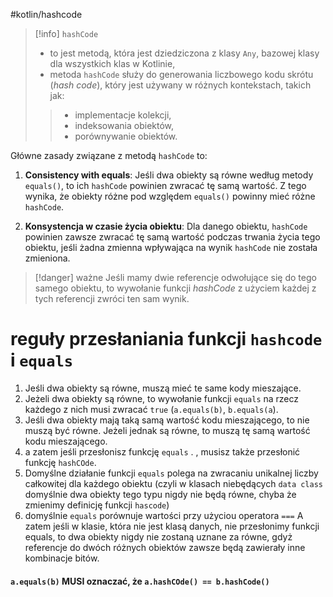 #kotlin/hashcode

>[!info] `hashCode` 
>- to jest metodą, która jest dziedziczona z klasy `Any`, bazowej klasy dla wszystkich klas w Kotlinie,
>- metoda `hashCode` służy do generowania liczbowego kodu skrótu (*hash code*), który jest używany w różnych kontekstach, takich jak:
>> - implementacje kolekcji, 
>> - indeksowania obiektów,
>> - porównywanie obiektów.


Główne zasady związane z metodą `hashCode` to:

1. **Consistency with equals**: Jeśli dwa obiekty są równe według metody `equals()`, to ich `hashCode` powinien zwracać tę samą wartość. Z tego wynika, że obiekty różne pod względem `equals()` powinny mieć różne `hashCode`.
    
2. **Konsystencja w czasie życia obiektu**: Dla danego obiektu, `hashCode` powinien zawsze zwracać tę samą wartość podczas trwania życia tego obiektu, jeśli żadna zmienna wpływająca na wynik `hashCode` nie została zmieniona.

>[!danger] ważne
Jeśli mamy dwie referencje odwołujące się do tego samego obiektu, to wywołanie funkcji *hashCode* z użyciem każdej z tych referencji zwróci ten sam wynik.


# reguły przesłaniania funkcji `hashcode` i `equals`

1. Jeśli dwa obiekty są równe, muszą mieć te same kody mieszające.
2. Jeżeli dwa obiekty są równe, to wywołanie funkcji `equals` na rzecz każdego z nich musi zwracać `true` (`a.equals(b)`, `b.equals(a`).
3. Jeśli dwa obiekty mają taką samą wartość kodu mieszającego, to nie muszą być równe. Jeżeli jednak są równe, to muszą tę samą wartość kodu mieszającego.
4. a zatem jeśli przesłonisz funkcję `equals` . ,  musisz także przesłonić funkcję `hashCOde`.
5. Domyślne działanie funkcji `equals` polega na zwracaniu unikalnej liczby całkowitej dla każdego obiektu (czyli w klasach niebędących `data class` domyślnie dwa obiekty tego typu nigdy nie będą równe, chyba że zmienimy definicję funkcji `hascode`)
6. domyślnie `equals` porównuje wartości przy użyciou operatora ` === ` A zatem jeśli w klasie, która nie jest klasą danych, nie przesłonimy funkcji equals, to dwa obiekty nigdy nie zostaną uznane za równe, gdyż referencje do dwóch różnych obiektów zawsze będą zawierały inne kombinacje bitów.

#### `a.equals(b)` MUSI oznaczać, że `a.hashCOde() == b.hashCode()`

####
















